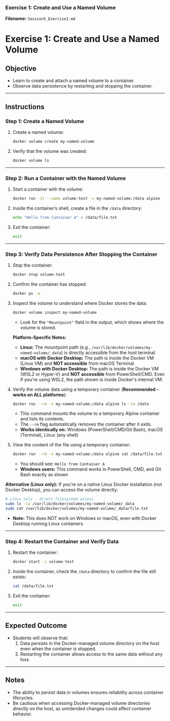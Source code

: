 

### **Exercise 1: Create and Use a Named Volume**

**Filename:** `Session5_Exercise1.md`


# Exercise 1: Create and Use a Named Volume

## Objective
- Learn to create and attach a named volume to a container.
- Observe data persistence by restarting and stopping the container.

---

## Instructions

### Step 1: Create a Named Volume
1. Create a named volume:
   ```bash
   docker volume create my-named-volume
   ```

2. Verify that the volume was created:
   ```bash
   docker volume ls
   ```

---

### Step 2: Run a Container with the Named Volume
1. Start a container with the volume:
   ```bash
   docker run -it --name volume-test -v my-named-volume:/data alpine
   ```

2. Inside the container’s shell, create a file in the `/data` directory:
   ```bash
   echo "Hello from Container A" > /data/file.txt
   ```

3. Exit the container:
   ```bash
   exit
   ```

---

### Step 3: Verify Data Persistence After Stopping the Container
1. Stop the container:
   ```bash
   docker stop volume-test
   ```

2. Confirm the container has stopped:
   ```bash
   docker ps -a
   ```

3. Inspect the volume to understand where Docker stores the data:
   ```bash
   docker volume inspect my-named-volume
   ```
   - Look for the `"Mountpoint"` field in the output, which shows where the volume is stored.

   **Platform-Specific Notes:**
   - **Linux:** The mountpoint path (e.g., `/var/lib/docker/volumes/my-named-volume/_data`) is directly accessible from the host terminal.
   - **macOS with Docker Desktop:** The path is inside the Docker VM (Linux VM) and **NOT accessible** from macOS Terminal.
   - **Windows with Docker Desktop:** The path is inside the Docker VM (WSL2 or Hyper-V) and **NOT accessible** from PowerShell/CMD. Even if you're using WSL2, the path shown is inside Docker's internal VM.

4. Verify the volume data using a temporary container (**Recommended - works on ALL platforms**):
   ```bash
   docker run --rm -v my-named-volume:/data alpine ls -la /data
   ```
   - This command mounts the volume to a temporary Alpine container and lists its contents.
   - The `--rm` flag automatically removes the container after it exits.
   - **Works identically on:** Windows (PowerShell/CMD/Git Bash), macOS (Terminal), Linux (any shell)

5. View the content of the file using a temporary container:
   ```bash
   docker run --rm -v my-named-volume:/data alpine cat /data/file.txt
   ```
   - You should see: `Hello from Container A`
   - **Windows users:** This command works in PowerShell, CMD, and Git Bash exactly as shown

**Alternative (Linux only):** If you're on a native Linux Docker installation (not Docker Desktop), you can access the volume directly:
   ```bash
   # Linux only - direct filesystem access
   sudo ls -la /var/lib/docker/volumes/my-named-volume/_data
   sudo cat /var/lib/docker/volumes/my-named-volume/_data/file.txt
   ```
   - **Note:** This does NOT work on Windows or macOS, even with Docker Desktop running Linux containers

---

### Step 4: Restart the Container and Verify Data
1. Restart the container:
   ```bash
   docker start -i volume-test
   ```

2. Inside the container, check the `/data` directory to confirm the file still exists:
   ```bash
   cat /data/file.txt
   ```

3. Exit the container:
   ```bash
   exit
   ```

---

## Expected Outcome
- Students will observe that:
  1. Data persists in the Docker-managed volume directory on the host even when the container is stopped.
  2. Restarting the container allows access to the same data without any loss.

---

## Notes
- The ability to persist data in volumes ensures reliability across container lifecycles.
- Be cautious when accessing Docker-managed volume directories directly on the host, as unintended changes could affect container behavior.

